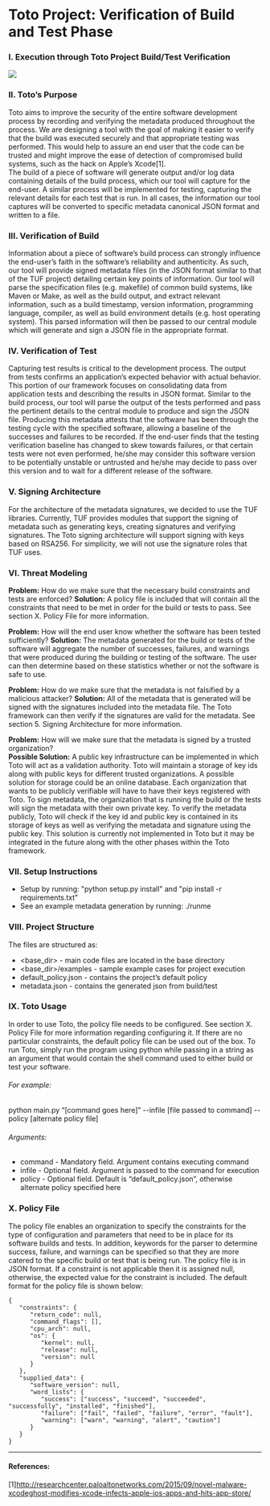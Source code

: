 
# Toto Project: Verification of Build and Test Phase


### I. Execution through Toto Project Build/Test Verification

![](https://cloud.githubusercontent.com/assets/14291263/11646270/44d84422-9d2a-11e5-95d4-a17cf60a9076.png)



### II. Toto’s Purpose
Toto aims to improve the security of the entire software development process by recording and verifying the metadata produced throughout the process. We are designing a tool with the goal of making it easier to verify that the build was executed securely and that appropriate testing was performed. This would help to assure an end user that the code can be trusted and might improve the ease of detection of compromised build systems, such as the hack on Apple’s Xcode[1].  
The build of a piece of software will generate output and/or log data containing details of the build process, which our tool will capture for the end-user. A similar process will be implemented for testing, capturing the relevant details for each test that is run. In all cases, the information our tool captures will be converted to specific metadata canonical JSON format and written to a file. 


### III. Verification of Build
Information about a piece of software’s build process can strongly influence the end-user’s faith in the software’s reliability and authenticity. As such, our tool will provide signed metadata files (in the JSON format similar to that of the TUF project) detailing certain key points of information. Our tool will parse the specification files (e.g. makefile) of common build systems, like Maven or Make, as well as the build output, and extract relevant information, such as a build timestamp, version information, programming language, compiler, as well as build environment details (e.g. host operating system). This parsed information will then be passed to our central module which will generate and sign a JSON file in the appropriate format.

### IV. Verification of Test
Capturing test results is critical to the development process. The output from tests confirms an application’s expected behavior with actual behavior. This portion of our framework focuses on consolidating data from application tests and describing the results in JSON format. Similar to the build process, our tool will parse the output of the tests performed and pass the pertinent details to the central module to produce and sign the JSON file. Producing this metadata attests that the software has been through the testing cycle with the specified software, allowing a baseline of the successes and failures to be recorded.
If the end-user finds that the testing verification baseline has changed to skew towards failures, or that certain tests were not even performed, he/she may consider this software version to be potentially unstable or untrusted and he/she may decide to pass over this version and to wait for a different release of the software.


### V. Signing Architecture
For the architecture of the metadata signatures, we decided to use the TUF libraries.  Currently, TUF provides modules that support the signing of metadata such as generating keys, creating signatures and verifying signatures.  The Toto signing architecture will support signing with keys based on RSA256. For simplicity, we will not use the signature roles that TUF uses. 


### VI. Threat Modeling
**Problem:** How do we make sure that the necessary build constraints and tests are enforced?
**Solution:** A policy file is included that will contain all the constraints that need to be met in order for the build or tests to pass. See section X. Policy File for more information.

**Problem:** How will the end user know whether the software has been tested sufficiently?
**Solution:** The metadata generated for the build or tests of the software will aggregate the number of successes, failures, and warnings that were produced during the building or testing of the software. The user can then determine based on these statistics whether or not the software is safe to use.

**Problem:** How do we make sure that the metadata is not falsified by a malicious attacker?
**Solution:** All of the metadata that is generated will be signed with the signatures included into the metadata file. The Toto framework can then verify if the signatures are valid for the metadata. See section 5. Signing Architecture for more information.

**Problem:** How will we make sure that the metadata is signed by a trusted organization? <br>
**Possible Solution:** A public key infrastructure can be implemented in which Toto will act as a validation authority. Toto will maintain a storage of key ids along with public keys for different trusted organizations. A possible solution for storage could be an online database. Each organization that wants to be publicly verifiable will have to have their keys registered with Toto. To sign metadata, the organization that is running the build or the tests will sign the metadata with their own private key. To verify the metadata publicly, Toto will check if the key id and public key is contained in its storage of keys as well as verifying the metadata and signature using the public key. This solution is currently not implemented in Toto but it may be integrated in the future along with the other phases within the Toto framework. 

### VII. Setup Instructions
* Setup by running:  "python setup.py install" and "pip install -r requirements.txt" <br>
* See an example metadata generation by running:  ./runme


### VIII. Project Structure
The files are structured as: <br>
* \<base_dir\> - main code files are located in the base directory <br>
* \<base_dir\>/examples - sample example cases for project execution <br>
* default_policy.json - contains the project’s default policy <br>
* metadata.json - contains the generated json from build/test


### IX. Toto Usage
In order to use Toto, the policy file needs to be configured. See section X. Policy File for more information regarding configuring it. If there are no particular constraints, the default policy file can be used out of the box. To run Toto, simply run the program using python while passing in a string as an argument that would contain the shell command used to either build or test your software. 

###### For example:
python main.py “[command goes here]” --infile [file passed to command] --policy [alternate policy file] 

###### Arguments:  
* command - Mandatory field.  Argument contains executing command <br>
* infile - Optional field.  Argument is passed to the command for execution <br>
* policy - Optional field.  Default is “default_policy.json”, otherwise alternate policy specified here 


### X. Policy File
The policy file enables an organization to specify the constraints for the type of configuration and parameters that need to be in place for its software builds and tests. In addition, keywords for the parser to determine success, failure, and warnings can be specified so that they are more catered to the specific build or test that is being run. The policy file is in JSON format. If a constraint is not applicable then it is assigned null, otherwise, the expected value for the constraint is included. The default format for the policy file is shown below:
```
{     
   "constraints": {         
      "return_code": null,         
      "command_flags": [],         
      "cpu_arch": null,         
      "os": {             
         "kernel": null,             
         "release": null,             
         "version": null         
      }     
   },     
   "supplied_data": {         
      "software_version": null,         
      "word_lists": {             
         "success": ["success", "succeed", "succeeded", "successfully", "installed", "finished"],             
         "failure": ["fail", "failed", "failure", "error", "fault"],             
         "warning": ["warn", "warning", "alert", "caution"]         
      }     
   }
}
```



***

#### References:
[1]http://researchcenter.paloaltonetworks.com/2015/09/novel-malware-xcodeghost-modifies-xcode-infects-apple-ios-apps-and-hits-app-store/

